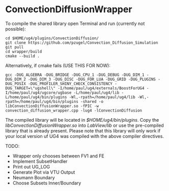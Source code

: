 # ConvectionDiffusionWrapper

To compile the shared library open Terminal and run (currently not possible):

    cd $HOME/ug4/plugins/ConvectionDiffusion/
    git clone https://github.com/pzugel/Convection_Diffusion_Simulation
    git pull
    cd wrapper/build
    cmake --build .
    
Alternatively, if cmake fails (USE THIS FOR NOW):

    gcc -DUG_ALGEBRA -DUG_BRIDGE -DUG_CPU_1 -DUG_DEBUG -DUG_DIM_1 -DUG_DIM_2 -DUG_DIM_3 -DUG_DISC -DUG_FOR_LUA -DUG_GRID -DUG_PLUGINS -DUG_POSIX -DUG_PROFILER_SHINY_CHECK_CONSISTENCY -DUG_TARGET=\"ugshell\" -I/home/paul/ug4/externals/BoostForUG4 -I/home/paul/ug4/ugcore/ugbase -L/home/paul/ug4/lib -L/home/paul/ug4/bin/plugins -Wl,-rpath=/home/paul/ug4/lib -Wl,-rpath=/home/paul/ug4/bin/plugins -shared -o libConvectionDiffusionWrapper.so -fPIC -w convection_diffusion_wrapper.cpp -lug4 -lConvectionDiffusion


The compiled library will be located in _$HOME/ug4/bin/plugins_. Copy the _libConvectionDiffusionWrapper.so_ into _LabView/lib_ or use the pre-compiled library that is already present. Please note that this library will only work if your local version uf UG4 was compiled with the above compiler directives.

TODO: 
* Wrapper only chooses between FV1 and FE
* Implement SubsetHandler  
* Print out UG_LOG
* Generate Plot via VTU Output
* Neumann Boundary
* Choose Subsets Inner/Boundary
